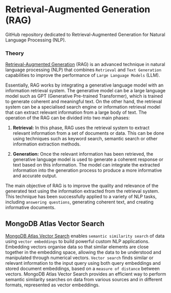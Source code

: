 # Retrieval-Augmented Generation (RAG)

GitHub repository dedicated to Retrieval-Augmented Generation for Natural Language Processing (NLP).

### Theory

[Retrieval-Augmented Generation](https://arxiv.org/abs/2005.11401) (RAG) is an advanced technique in natural language
processing (NLP) that combines `Retrieval` and `Text Generation` capabilities to improve the performance of `Large
Language Models` (LLM).

Essentially, RAG works by integrating a generative language model with an information retrieval system. The generative
model can be a large language model such as GPT (Generative Pre-trained Transformer), which is trained to generate
coherent and meaningful text. On the other hand, the retrieval system can be a specialised search engine or information
retrieval model that can extract relevant information from a large body of text. The operation of the RAG can be divided
into two main phases:

1. **Retrieval:** In this phase, RAG uses the retrieval system to extract relevant information from a set of documents
   or
   data. This can be done using techniques such as keyword search, semantic search or other information extraction
   methods.

2. **Generation:** Once the relevant information has been retrieved, the generative language model is used to generate a
   coherent response or text based on this information. The model can integrate the extracted information into the
   generation process to produce a more informative and accurate output.

The main objective of RAG is to improve the quality and relevance of the generated text using the information extracted
from the retrieval system. This technique has been successfully applied to a variety of NLP tasks, including `answering
questions`, generating coherent text, and creating informative documents.

## MongoDB Atlas Vector Search

[MongoDB Atlas Vector Search](https://www.mongodb.com/it-it/products/platform/atlas-vector-search) enables `semantic
similarity search` of data using `vector embeddings` to build powerful custom NLP applications. Embedding vectors
organise data so that similar elements are close together in the embedding space, allowing the data to be understood and
manipulated through numerical vectors. `Vector search` finds similar or relevant information to the input query using
both query embeddings and stored document embeddings, based on a `measure of distance` between vectors. MongoDB Atlas
Vector Search provides an efficient way to perform semantic similarity searches on data from various sources and in
different formats, represented as vector embeddings.
